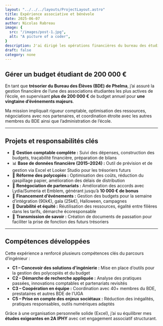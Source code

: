 ```yaml
---
layout: "../../../layouts/ProjectLayout.astro"
title: Expérience associative et bénévole
date: 2025-06-07
author: Nicolas Rabreau
image: {
  src: "/images/post-1.jpg",
  alt: "A picture of a coder",
}
description: J'ai dirigé les opérations financières du bureau des étudiants de Phelma, en coordonnant des événements et des partenariats à grande échelle tout en promouvant la durabilité et l'inclusivité.
draft: false
category: none
---
```


## Gérer un budget étudiant de 200 000 €

En tant que **trésorier du Bureau des Élèves (BDE) de Phelma**, j’ai assuré la gestion financière de l’une des associations étudiantes les plus actives de l’école, en supervisant **plus de 200 000 €** de budget annuel pour **une vingtaine d’événements majeurs**.

Ma mission impliquait rigueur comptable, optimisation des ressources, négociations avec nos partenaires, et coordination étroite avec les autres membres du BDE ainsi que l’administration de l’école.

---

## Projets et responsabilités clés

* 🧾 **Gestion comptable complète :** Suivi des dépenses, construction des budgets, traçabilité financière, préparation de bilans
* 📊 **Base de données financière (2015–2024) :** Outil de prévision et de gestion via Excel et Looker Studio pour les trésoriers futurs
* 🧺 **Réforme des polycopiés :** Optimisation des coûts, réduction du gaspillage papier, amélioration des délais de distribution
* 🤝 **Renégociation de partenariats :** Amélioration des accords avec Lydia/Sumeria et Emblem, générant jusqu’à **10 000 € de bonus**
* 🎉 **Financement d’événements :** Gestion des budgets pour la semaine d’intégration (90k€), gala (25k€), Halloween, campagnes
* 🌱 **Durabilité et équité :** Réutilisation des ressources, égalité entre filières dans les tarifs, démarche écoresponsable
* 🔁 **Transmission de savoir :** Création de documents de passation pour faciliter la prise de fonction des futurs trésoriers

---

## Compétences développées

Cette expérience a renforcé plusieurs compétences clés du parcours d’ingénieur :

* **C1 – Concevoir des solutions d’ingénierie :** Mise en place d’outils pour la gestion des polycopiés et du budget
* **C2 – Démarche de recherche appliquée :** Analyse des pratiques passées, innovations comptables et partenariats revisités
* **C3 – Coopération en équipe :** Coordination avec 40+ membres du BDE, prestataires et autres BDE de l’UGA
* **C5 – Prise en compte des enjeux sociétaux :** Réduction des inégalités, pratiques responsables, outils numériques adaptés

Grâce à une organisation personnelle solide (Excel), j’ai su équilibrer mes **études exigeantes en 2A IPHY** avec cet engagement associatif structurant.
